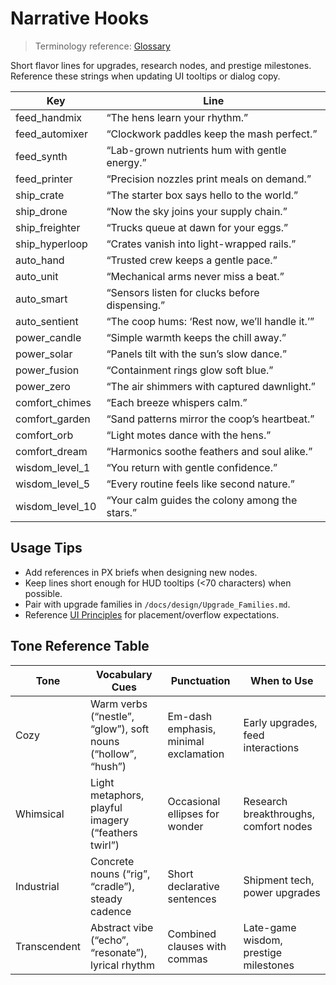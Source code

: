# Narrative Hooks

> Terminology reference: [Glossary](../Glossary.md)

Short flavor lines for upgrades, research nodes, and prestige milestones. Reference these strings when updating UI tooltips or dialog copy.

| Key | Line |
| --- | --- |
| feed_handmix | “The hens learn your rhythm.” |
| feed_automixer | “Clockwork paddles keep the mash perfect.” |
| feed_synth | “Lab-grown nutrients hum with gentle energy.” |
| feed_printer | “Precision nozzles print meals on demand.” |
| ship_crate | “The starter box says hello to the world.” |
| ship_drone | “Now the sky joins your supply chain.” |
| ship_freighter | “Trucks queue at dawn for your eggs.” |
| ship_hyperloop | “Crates vanish into light-wrapped rails.” |
| auto_hand | “Trusted crew keeps a gentle pace.” |
| auto_unit | “Mechanical arms never miss a beat.” |
| auto_smart | “Sensors listen for clucks before dispensing.” |
| auto_sentient | “The coop hums: ‘Rest now, we’ll handle it.’” |
| power_candle | “Simple warmth keeps the chill away.” |
| power_solar | “Panels tilt with the sun’s slow dance.” |
| power_fusion | “Containment rings glow soft blue.” |
| power_zero | “The air shimmers with captured dawnlight.” |
| comfort_chimes | “Each breeze whispers calm.” |
| comfort_garden | “Sand patterns mirror the coop’s heartbeat.” |
| comfort_orb | “Light motes dance with the hens.” |
| comfort_dream | “Harmonics soothe feathers and soul alike.” |
| wisdom_level_1 | “You return with gentle confidence.” |
| wisdom_level_5 | “Every routine feels like second nature.” |
| wisdom_level_10 | “Your calm guides the colony among the stars.” |

## Usage Tips

- Add references in PX briefs when designing new nodes.
- Keep lines short enough for HUD tooltips (<70 characters) when possible.
- Pair with upgrade families in `/docs/design/Upgrade_Families.md`.
- Reference [UI Principles](../ux/UI_Principles.md) for placement/overflow expectations.

## Tone Reference Table

| Tone | Vocabulary Cues | Punctuation | When to Use |
| ---- | ---------------- | ----------- | ----------- |
| Cozy | Warm verbs (“nestle”, “glow”), soft nouns (“hollow”, “hush”) | Em-dash emphasis, minimal exclamation | Early upgrades, feed interactions |
| Whimsical | Light metaphors, playful imagery (“feathers twirl”) | Occasional ellipses for wonder | Research breakthroughs, comfort nodes |
| Industrial | Concrete nouns (“rig”, “cradle”), steady cadence | Short declarative sentences | Shipment tech, power upgrades |
| Transcendent | Abstract vibe (“echo”, “resonate”), lyrical rhythm | Combined clauses with commas | Late-game wisdom, prestige milestones |
